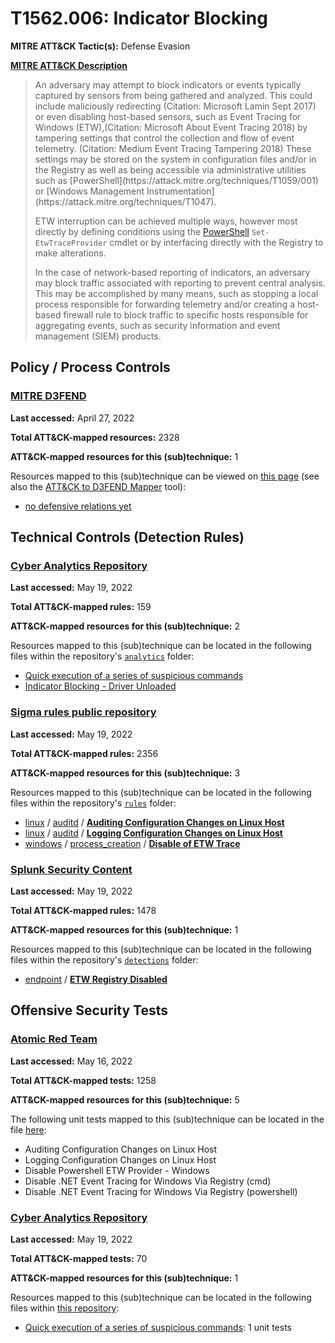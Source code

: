 # T1562.006: Indicator Blocking
**MITRE ATT&CK Tactic(s):** Defense Evasion

**[MITRE ATT&CK Description](https://attack.mitre.org/techniques/T1562/006)**
<blockquote>An adversary may attempt to block indicators or events typically captured by sensors from being gathered and analyzed. This could include maliciously redirecting (Citation: Microsoft Lamin Sept 2017) or even disabling host-based sensors, such as Event Tracing for Windows (ETW),(Citation: Microsoft About Event Tracing 2018) by tampering settings that control the collection and flow of event telemetry. (Citation: Medium Event Tracing Tampering 2018) These settings may be stored on the system in configuration files and/or in the Registry as well as being accessible via administrative utilities such as [PowerShell](https://attack.mitre.org/techniques/T1059/001) or [Windows Management Instrumentation](https://attack.mitre.org/techniques/T1047).

ETW interruption can be achieved multiple ways, however most directly by defining conditions using the [PowerShell](https://attack.mitre.org/techniques/T1059/001) <code>Set-EtwTraceProvider</code> cmdlet or by interfacing directly with the Registry to make alterations.

In the case of network-based reporting of indicators, an adversary may block traffic associated with reporting to prevent central analysis. This may be accomplished by many means, such as stopping a local process responsible for forwarding telemetry and/or creating a host-based firewall rule to block traffic to specific hosts responsible for aggregating events, such as security information and event management (SIEM) products. </blockquote>

## Policy / Process Controls
### [MITRE D3FEND](https://d3fend.mitre.org/)
**Last accessed:** April 27, 2022

**Total ATT&CK-mapped resources:** 2328

**ATT&CK-mapped resources for this (sub)technique:** 1

Resources mapped to this (sub)technique can be viewed on [this page](https://d3fend.mitre.org/) (see also the [ATT&CK to D3FEND Mapper](https://d3fend.mitre.org/tools/attack-mapper) tool):

* [no defensive relations yet](https://d3fend.mitre.org/techniques/d3f:nodefensiverelationsyet)

## Technical Controls (Detection Rules)
### [Cyber Analytics Repository](https://car.mitre.org)
**Last accessed:** May 19, 2022

**Total ATT&CK-mapped rules:** 159

**ATT&CK-mapped resources for this (sub)technique:** 2

Resources mapped to this (sub)technique can be located in the following files within the repository's <code>[analytics](https://github.com/mitre-attack/car/blob/master/analytics)</code> folder:

* [Quick execution of a series of suspicious commands](https://github.com/mitre-attack/car/tree/master/analytics/CAR-2013-04-002.yaml)
* [Indicator Blocking - Driver Unloaded](https://github.com/mitre-attack/car/tree/master/analytics/CAR-2020-09-003.yaml)

### [Sigma rules public repository](https://github.com/SigmaHQ/sigma)
**Last accessed:** May 19, 2022

**Total ATT&CK-mapped rules:** 2356

**ATT&CK-mapped resources for this (sub)technique:** 3

Resources mapped to this (sub)technique can be located in the following files within the repository's <code>[rules](https://github.com/SigmaHQ/sigma/tree/master/rules)</code> folder:

* [linux](https://github.com/SigmaHQ/sigma/tree/master/rules/linux/) / [auditd](https://github.com/SigmaHQ/sigma/tree/master/rules/linux/auditd/) / **[Auditing Configuration Changes on Linux Host](https://github.com/SigmaHQ/sigma/blob/master/rules/linux/auditd/lnx_auditd_auditing_config_change.yml)**
* [linux](https://github.com/SigmaHQ/sigma/tree/master/rules/linux/) / [auditd](https://github.com/SigmaHQ/sigma/tree/master/rules/linux/auditd/) / **[Logging Configuration Changes on Linux Host](https://github.com/SigmaHQ/sigma/blob/master/rules/linux/auditd/lnx_auditd_logging_config_change.yml)**
* [windows](https://github.com/SigmaHQ/sigma/tree/master/rules/windows/) / [process_creation](https://github.com/SigmaHQ/sigma/tree/master/rules/windows/process_creation/) / **[Disable of ETW Trace](https://github.com/SigmaHQ/sigma/blob/master/rules/windows/process_creation/proc_creation_win_etw_trace_evasion.yml)**

### [Splunk Security Content](https://github.com/splunk/security_content)
**Last accessed:** May 19, 2022

**Total ATT&CK-mapped rules:** 1478

**ATT&CK-mapped resources for this (sub)technique:** 1

Resources mapped to this (sub)technique can be located in the following files within the repository's <code>[detections](https://github.com/splunk/security_content/tree/develop/detections)</code> folder:

* [endpoint](https://github.com/splunk/security_content/tree/develop/detections/endpoint/) / **[ETW Registry Disabled](https://github.com/splunk/security_content/blob/develop/detections/endpoint/etw_registry_disabled.yml)**


## Offensive Security Tests
### [Atomic Red Team](https://github.com/redcanaryco/atomic-red-team)
**Last accessed:** May 16, 2022

**Total ATT&CK-mapped tests:** 1258

**ATT&CK-mapped resources for this (sub)technique:** 5

The following unit tests mapped to this (sub)technique can be located in the file [here](https://github.com/redcanaryco/atomic-red-team/tree/master/atomics/T1562.006/T1562.006.yaml):

* Auditing Configuration Changes on Linux Host
* Logging Configuration Changes on Linux Host
* Disable Powershell ETW Provider - Windows
* Disable .NET Event Tracing for Windows Via Registry (cmd)
* Disable .NET Event Tracing for Windows Via Registry (powershell)

### [Cyber Analytics Repository](https://car.mitre.org)
**Last accessed:** May 19, 2022

**Total ATT&CK-mapped tests:** 70

**ATT&CK-mapped resources for this (sub)technique:** 1

Resources mapped to this (sub)technique can be located in the following files within [this repository](https://github.com/mitre-attack/car/blob/master/analytics):

* [Quick execution of a series of suspicious commands](https://github.com/mitre-attack/car/tree/master/analytics/CAR-2013-04-002.yaml): 1 unit tests

